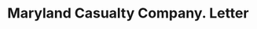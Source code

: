 ---
doi: 10.7916/D8349XFR
date_other: '1915'
date_other_textual: '1915'
form: correspondence
genre:
- Letters (correspondence)
name:
- Maryland Casualty Company
object_in_context_url: https://biggert.cul.columbia.edu/items/view/ave_biggert_00555
subject_hierarchical_geographic:
- Baltimore, Maryland, United States
subject_name:
- Maryland Casualty Company
title: Maryland Casualty Company. Letter
sort_title: Maryland Casualty Company. Letter
call_number: ave_biggert_00555
coordinates:
- 39.28333333333333,-76.61666666666666
pid: ave_biggert_00555
identifiers: ave_biggert_00555
thumbnail: https://derivativo-3.library.columbia.edu/iiif/2/ldpd:343693/full/!256,256/0/native.jpg
permalink: /biggert/ave_biggert_00555/
layout: iiif-image-page
---